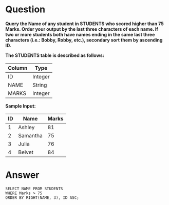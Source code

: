 # Question

**Query the Name of any student in STUDENTS who scored higher than 75 Marks. Order your output by the last three characters of each name. If two or more students both have names ending in the same last three characters (i.e.: Bobby, Robby, etc.), secondary sort them by ascending ID.**

**The STUDENTS table is described as follows:**

| Column       | Type         |
|--------------|--------------|
| ID           | Integer      |
| NAME         | String       |
| MARKS        | Integer      |

**Sample Input:**

| ID| Name       | Marks|
|---|------------|------|
| 1 | Ashley     | 81   |
| 2 | Samantha   | 75   |
| 3 | Julia      | 76   |
| 4 | Belvet     | 84   |

# Answer

    SELECT NAME FROM STUDENTS 
    WHERE Marks > 75 
    ORDER BY RIGHT(NAME, 3), ID ASC;
